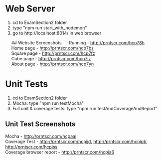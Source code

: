 # Web Server
1) cd to ExamSection2 folder
2) type "npm run start_with_nodemon"
3) go to http://localhost:8014/ in web browser

&nbsp;&nbsp;&nbsp;&nbsp;&nbsp;## Website Screenshots
&nbsp;&nbsp;&nbsp;&nbsp;&nbsp;Running - http://prntscr.com/hcp78h <br />
&nbsp;&nbsp;&nbsp;&nbsp;&nbsp;Home page - http://prntscr.com/hcp7bs <br />
&nbsp;&nbsp;&nbsp;&nbsp;&nbsp;Square page - http://prntscr.com/hcp7fz <br />
&nbsp;&nbsp;&nbsp;&nbsp;&nbsp;Cube page - http://prntscr.com/hcp7iz <br />
&nbsp;&nbsp;&nbsp;&nbsp;&nbsp;About page - http://prntscr.com/hcp7yn

# Unit Tests
1) cd to ExamSection2 folder
2) Mocha: type "npm run testMocha"
3) Full unit & coverage tests: type "npm run testAndCoverageAndReport"

## Unit Test Screenshots
Mocha - http://prntscr.com/hcpaai <br />
Coverage Test - http://prntscr.com/hcpijd, http://prntscr.com/hcpipb, http://prntscr.com/hcpiss <br />Coverage browser report - http://prntscr.com/hcpia6

